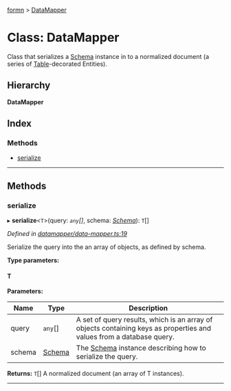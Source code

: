 [formn](../README.md) > [DataMapper](../classes/datamapper.md)

# Class: DataMapper

Class that serializes a [Schema](schema.md) instance in to a normalized document (a series of [Table](../#table)\-decorated Entities).

## Hierarchy

**DataMapper**

## Index

### Methods

* [serialize](datamapper.md#serialize)

---

## Methods

<a id="serialize"></a>

###  serialize

▸ **serialize**<`T`>(query: *`any`[]*, schema: *[Schema](schema.md)*): `T`[]

*Defined in [datamapper/data-mapper.ts:19](https://github.com/benbotto/formn/blob/f28037b/src/datamapper/data-mapper.ts#L19)*

Serialize the query into the an array of objects, as defined by schema.

**Type parameters:**

#### T 
**Parameters:**

| Name | Type | Description |
| ------ | ------ | ------ |
| query | `any`[] |  A set of query results, which is an array of objects containing keys as properties and values from a database query. |
| schema | [Schema](schema.md) |  The [Schema](schema.md) instance describing how to serialize the query. |

**Returns:** `T`[]
A normalized document (an array of T instances).

___

